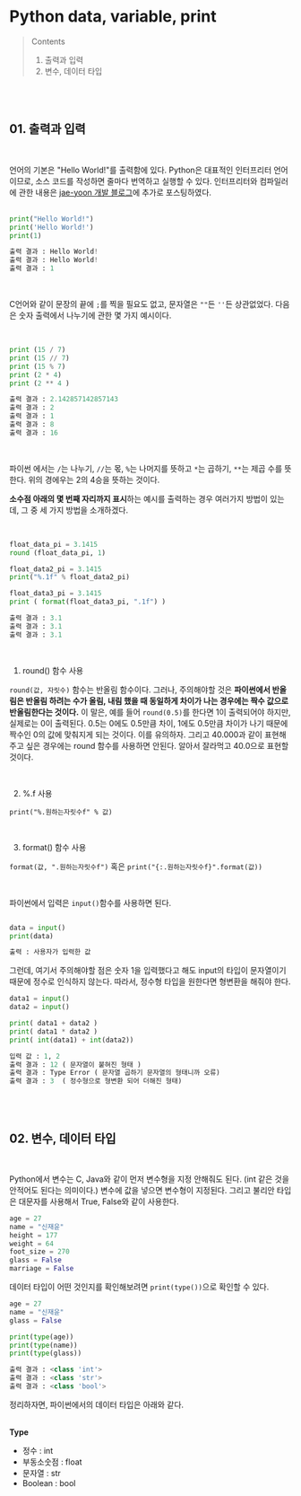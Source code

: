 # Python data, variable, print

> Contents <br>
>   01. 출력과 입력
>   02. 변수, 데이터 타입

<br><br>

## 01. 출력과 입력

<br>

언어의 기본은 "Hello World!"를 출력함에 있다. Python은 대표적인 인터프리터 언어이므로, 소스 코드를 작성하면 줄마다 번역하고 실행할 수 있다. 인터프리터와 컴파일러에 관한 내용은 [jae-yoon 개발 블로그](https://jae-yoon.tistory.com/3)에 추가로 포스팅하였다. <br><br>

```python
print("Hello World!")
print('Hello World!')
print(1)

출력 결과 : Hello World!
출력 결과 : Hello World!
출력 결과 : 1
```
<br>

C언어와 같이 문장의 끝에 `;`를 찍을 필요도 없고, 문자열은 `""`든 `''`든 상관없었다. 다음은 숫자 출력에서 나누기에 관한 몇 가지 예시이다.

<br>

```python
print (15 / 7)
print (15 // 7)
print (15 % 7)
print (2 * 4)
print (2 ** 4 )

출력 결과 : 2.142857142857143
출력 결과 : 2
출력 결과 : 1
출력 결과 : 8
출력 결과 : 16
```

<br>

파이썬 에서는 `/`는 나누기, `//`는 몫, `%`는 나머지를 뜻하고 `*`는 곱하기, `**`는 제곱 수를 뜻한다. 위의 경에우는 2의 4승을 뜻하는 것이다.

**소수점 아래의 몇 번째 자리까지 표시**하는 예시를 출력하는 경우 여러가지 방법이 있는데, 그 중 세 가지 방법을 소개하겠다.

<br>

```python
float_data_pi = 3.1415
round (float_data_pi, 1)

float_data2_pi = 3.1415
print("%.1f" % float_data2_pi)

float_data3_pi = 3.1415
print ( format(float_data3_pi, ".1f") )

출력 결과 : 3.1
출력 결과 : 3.1
출력 결과 : 3.1
```

<br>

1. round() 함수 사용

`round(값, 자릿수)` 함수는 반올림 함수이다. 그러나, 주의해야할 것은 **파이썬에서 반올림은 반올림 하려는 수가 올림, 내림 했을 때 동일하게 차이가 나는 경우에는 짝수 값으로 반올림한다는 것이다.** 이 말은, 예를 들어 `round(0.5)`를 한다면 1이 출력되어야 하지만, 실제로는 0이 출력된다. 0.5는 0에도 0.5만큼 차이, 1에도 0.5만큼 차이가 나기 때문에 짝수인 0의 값에 맞춰지게 되는 것이다. 이를 유의하자. 그리고 40.000과 같이 표현해주고 싶은 경우에는 round 함수를 사용하면 안된다. 알아서 잘라먹고 40.0으로 표현할 것이다.

<br>

2. %.f 사용

`print("%.원하는자릿수f" % 값)`

<br>

3. format() 함수 사용
   
`format(값, ".원하는자릿수f")` 혹은 `print("{:.원하는자릿수f}".format(값))`

<br>

파이썬에서 입력은 `input()`함수를 사용하면 된다.

```python

data = input()
print(data)

출력 : 사용자가 입력한 값
```

그런데, 여기서 주의해야할 점은 숫자 1을 입력했다고 해도 input의 타입이 문자열이기 때문에 정수로 인식하지 않는다. 따라서, 정수형 타입을 원한다면 형변환을 해줘야 한다.

```python
data1 = input()
data2 = input()

print( data1 + data2 )
print( data1 * data2 )
print( int(data1) + int(data2))

입력 값 : 1, 2
출력 결과 : 12 ( 문자열이 붙혀진 형태 )
출력 결과 : Type Error ( 문자열 곱하기 문자열의 형태니까 오류)
출력 결과 : 3  ( 정수형으로 형변환 되어 더해진 형태)
```

<br><br>

## 02. 변수, 데이터 타입

<br>

Python에서 변수는 C, Java와 같이 먼저 변수형을 지정 안해줘도 된다. (int 같은 것을 안적어도 된다는 의미이다.) 변수에 값을 넣으면 변수형이 지정된다. 그리고 불리안 타입은 대문자를 사용해서 True, False와 같이 사용한다.

```python
age = 27
name = "신재윤"
height = 177
weight = 64
foot_size = 270
glass = False
marriage = False
```

데이터 타입이 어떤 것인지를 확인해보려면 `print(type())`으로 확인할 수 있다.

```python
age = 27
name = "신재윤"
glass = False

print(type(age))
print(type(name))
print(type(glass))

출력 결과 : <class 'int'>
출력 결과 : <class 'str'>
출력 결과 : <class 'bool'>
```

정리하자면, 파이썬에서의 데이터 타입은 아래와 같다. <br><br>

**Type**
- 정수 : int
- 부동소숫점 : float
- 문자열 : str
- Boolean : bool
